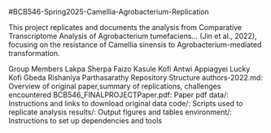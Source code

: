 #BCB546-Spring2025-Camellia-Agrobacterium-Replication

This project replicates and documents the analysis from Comparative Transcriptome Analysis of Agrobacterium tumefaciens... (Jin et al., 2022), focusing on the resistance of Camellia sinensis to Agrobacterium-mediated transformation.

Group Members
Lakpa Sherpa
Faizo Kasule
Kofi Antwi Appiagyei
Lucky Kofi Gbeda
Rishaniya Parthasarathy
Repository Structure
authors-2022.md: Overview of original paper,summary of replications, challenges encountered
BCB546_FINALPROJECTPaper.pdf: Paper pdf
data/: Instructions and links to download original data
code/: Scripts used to replicate analysis
results/: Output figures and tables
environment/: Instructions to set up dependencies and tools
